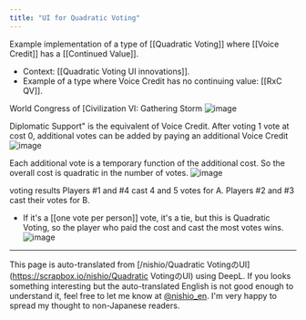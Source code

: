```yaml
---
title: "UI for Quadratic Voting"
---
```


Example implementation of a type of [[Quadratic Voting]] where [[Voice Credit]] has a [[Continued Value]].
- Context: [[Quadratic Voting UI innovations]].
- Example of a type where Voice Credit has no continuing value: [[RxC QV]].

World Congress of [Civilization VI: Gathering Storm
![image](https://gyazo.com/d35cb1740aff6ea95458d20334a8d819/thumb/1000)

Diplomatic Support" is the equivalent of Voice Credit.
After voting 1 vote at cost 0, additional votes can be added by paying an additional Voice Credit
![image](https://gyazo.com/b3f396ad9a731a6e8d7340c967bdfc92/thumb/1000)

Each additional vote is a temporary function of the additional cost.
So the overall cost is quadratic in the number of votes.
![image](https://gyazo.com/18cd1e6cab26b7ea6b0752d9873c5c03/thumb/1000)

voting results
Players #1 and #4 cast 4 and 5 votes for A. Players #2 and #3 cast their votes for B.
- If it's a [[one vote per person]] vote, it's a tie, but this is Quadratic Voting, so the player who paid the cost and cast the most votes wins.
![image](https://gyazo.com/d395c3ca1a41d9a75518a02d08c2ba68/thumb/1000)

---
This page is auto-translated from [/nishio/Quadratic VotingのUI](https://scrapbox.io/nishio/Quadratic VotingのUI) using DeepL. If you looks something interesting but the auto-translated English is not good enough to understand it, feel free to let me know at [@nishio_en](https://twitter.com/nishio_en). I'm very happy to spread my thought to non-Japanese readers.